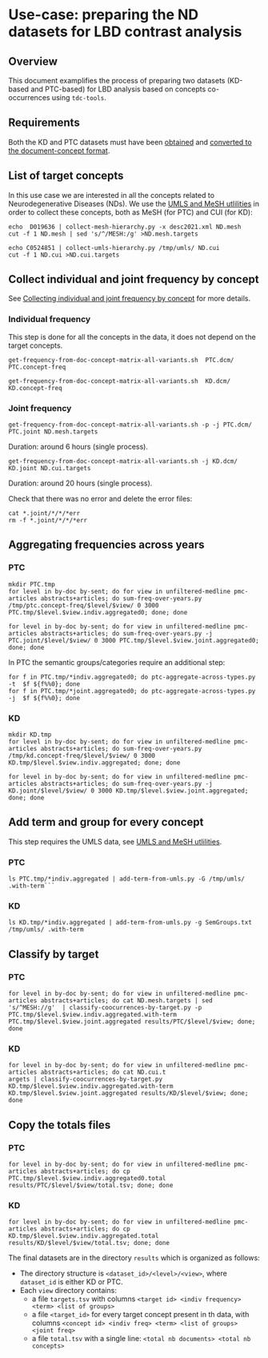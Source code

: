 
# Use-case: preparing the ND datasets for LBD contrast analysis

## Overview

This document examplifies the process of preparing two datasets (KD-based and PTC-based) for LBD analysis based on concepts co-occurrences using `tdc-tools`.

## Requirements

Both the KD and PTC datasets must have been [obtained](../input-data-format) and [converted to the document-concept format](../generating-doc-concept-matrix-data).

## List of target concepts

In this use case we are interested in all the concepts related to Neurodegenerative Diseases (NDs). We use the [UMLS and MeSH utlilities](../umls-mesh-utilities) in order to collect these concepts, both as MeSH (for PTC) and CUI (for KD):

```
echo  D019636 | collect-mesh-hierarchy.py -x desc2021.xml ND.mesh
cut -f 1 ND.mesh | sed 's/^/MESH:/g' >ND.mesh.targets
```

```
echo C0524851 | collect-umls-hierarchy.py /tmp/umls/ ND.cui
cut -f 1 ND.cui >ND.cui.targets
```


## Collect individual and joint frequency by concept

See [Collecting individual and joint frequency by concept](../collecting-frequency-by-concept) for more details.

### Individual frequency

This step is done for all the concepts in the data, it does not depend on the target concepts.

```
get-frequency-from-doc-concept-matrix-all-variants.sh  PTC.dcm/ PTC.concept-freq
```

```
get-frequency-from-doc-concept-matrix-all-variants.sh  KD.dcm/ KD.concept-freq
```

### Joint frequency

```
get-frequency-from-doc-concept-matrix-all-variants.sh -p -j PTC.dcm/ PTC.joint ND.mesh.targets
```

Duration: around 6 hours (single process).

```
get-frequency-from-doc-concept-matrix-all-variants.sh -j KD.dcm/ KD.joint ND.cui.targets
```

Duration: around 20 hours (single process).

Check that there was no error and delete the error files:

```
cat *.joint/*/*/*err
rm -f *.joint/*/*/*err
```

## Aggregating frequencies across years

### PTC

```
mkdir PTC.tmp
for level in by-doc by-sent; do for view in unfiltered-medline pmc-articles abstracts+articles; do sum-freq-over-years.py /tmp/ptc.concept-freq/$level/$view/ 0 3000 PTC.tmp/$level.$view.indiv.aggregated0; done; done
```

```
for level in by-doc by-sent; do for view in unfiltered-medline pmc-articles abstracts+articles; do sum-freq-over-years.py -j PTC.joint/$level/$view/ 0 3000 PTC.tmp/$level.$view.joint.aggregated0; done; done
```

In PTC the semantic groups/categories require an additional step:

```
for f in PTC.tmp/*indiv.aggregated0; do ptc-aggregate-across-types.py -t  $f ${f%%0}; done
for f in PTC.tmp/*joint.aggregated0; do ptc-aggregate-across-types.py -j  $f ${f%%0}; done
```

### KD

```
mkdir KD.tmp
for level in by-doc by-sent; do for view in unfiltered-medline pmc-articles abstracts+articles; do sum-freq-over-years.py /tmp/kd.concept-freq/$level/$view/ 0 3000 KD.tmp/$level.$view.indiv.aggregated; done; done
```

```
for level in by-doc by-sent; do for view in unfiltered-medline pmc-articles abstracts+articles; do sum-freq-over-years.py -j KD.joint/$level/$view/ 0 3000 KD.tmp/$level.$view.joint.aggregated; done; done
```

## Add term and group for every concept

This step requires the UMLS data, see [UMLS and MeSH utlilities](../umls-mesh-utilities).

### PTC


```
ls PTC.tmp/*indiv.aggregated | add-term-from-umls.py -G /tmp/umls/ .with-term```
```


### KD

```
ls KD.tmp/*indiv.aggregated | add-term-from-umls.py -g SemGroups.txt /tmp/umls/ .with-term
```

## Classify by target

### PTC

```
for level in by-doc by-sent; do for view in unfiltered-medline pmc-articles abstracts+articles; do cat ND.mesh.targets | sed 's/^MESH://g'  | classify-coocurrences-by-target.py -p PTC.tmp/$level.$view.indiv.aggregated.with-term PTC.tmp/$level.$view.joint.aggregated results/PTC/$level/$view; done; done
```

### KD

```
for level in by-doc by-sent; do for view in unfiltered-medline pmc-articles abstracts+articles; do cat ND.cui.t
argets | classify-coocurrences-by-target.py KD.tmp/$level.$view.indiv.aggregated.with-term KD.tmp/$level.$view.joint.aggregated results/KD/$level/$view; done; done
```

## Copy the totals files

### PTC

```
for level in by-doc by-sent; do for view in unfiltered-medline pmc-articles abstracts+articles; do cp PTC.tmp/$level.$view.indiv.aggregated0.total results/PTC/$level/$view/total.tsv; done; done
```

### KD

```
for level in by-doc by-sent; do for view in unfiltered-medline pmc-articles abstracts+articles; do cp KD.tmp/$level.$view.indiv.aggregated.total results/KD/$level/$view/total.tsv; done; done
```


The final datasets are in the directory `results` which is organized as follows: 

* The directory structure is `<dataset_id>/<level>/<view>`, where `dataset_id` is either KD or PTC.
* Each `view` directory contains:
   * a file `targets.tsv` with columns `<target id> <indiv frequency> <term> <list of groups>` 
   * a file `<target_id>` for every target concept present in th data, with columns `<concept id> <indiv freq> <term> <list of groups> <joint freq>`
   * a file `total.tsv` with a single line: `<total nb documents> <total nb concepts>`
  
  

